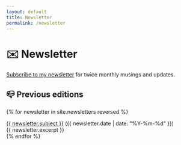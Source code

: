 ```yaml
---
layout: default
title: Newsletter
permalink: /newsletter
---
```


# ✉️ Newsletter

[Subscribe to my newsletter](https://cjr.eo.page/tfvy3) for twice monthly musings and updates.

## 📪 Previous editions

{% for newsletter in site.newsletters reversed %}
<div class="list-entry">
	<div><a class="internal-link" href="{{ newsletter.url }}">{{ newsletter.subject }}</a> <span class="faded">({{ newsletter.date | date: "%Y-%m-%d" }})</span></div>
	<div>{{ newsletter.excerpt }}</div>
</div>
{% endfor %}
